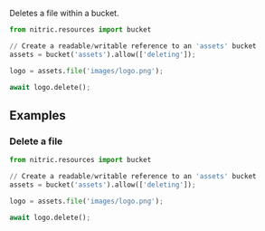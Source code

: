 Deletes a file within a bucket.

```python
from nitric.resources import bucket

// Create a readable/writable reference to an 'assets' bucket
assets = bucket('assets').allow(['deleting']);

logo = assets.file('images/logo.png');

await logo.delete();
```

## Examples

### Delete a file

```python
from nitric.resources import bucket

// Create a readable/writable reference to an 'assets' bucket
assets = bucket('assets').allow(['deleting']);

logo = assets.file('images/logo.png');

await logo.delete();
```
